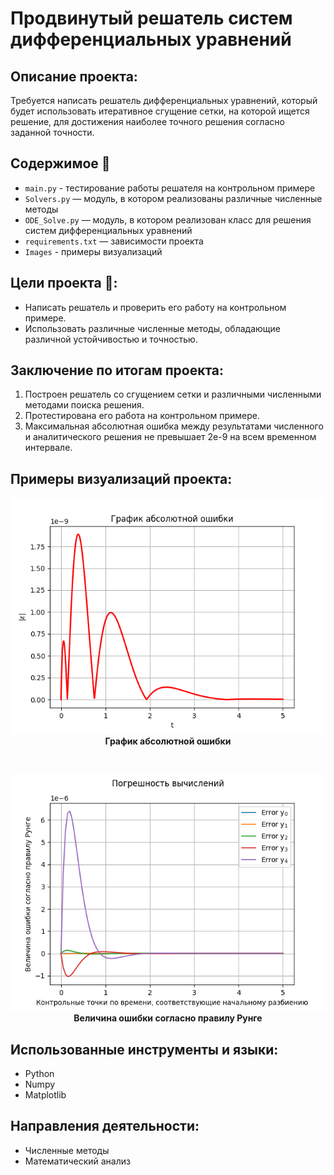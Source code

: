 # Продвинутый решатель систем дифференциальных уравнений

##  Описание проекта:
Требуется написать решатель дифференциальных уравнений, который будет использовать итеративное сгущение сетки, на которой ищется решение, для достижения наиболее точного решения согласно заданной точности.

## Содержимое 📂
- `main.py` - тестирование работы решателя на контрольном примере
- `Solvers.py` — модуль, в котором реализованы различные численные методы
- `ODE_Solve.py` —  модуль, в котором реализован класс для решения систем дифференциальных уравнений
- `requirements.txt` — зависимости проекта
- `Images` - примеры визуализаций

## Цели проекта :dart::
* Написать решатель и проверить его работу на контрольном примере.
* Использовать различные численные методы, обладающие различной устойчивостью и точностью.

## Заключение по итогам проекта:
1. Построен решатель со сгущением сетки и различными численными методами поиска решения.
2. Протестирована его работа на контрольном примере.
3. Максимальная абсолютная ошибка между результатами численного и аналитического решения не превышает 2e-9 на всем временном интервале.


## Примеры визуализаций проекта:
<div align="center">
  <img src="Images/Error_abs.png" width="950"/><br>
  <b>График абсолютной ошибки</b>
</div>

<br> <!-- небольшой отступ между картинками -->

<div align="center">
  <img src="Images/Error_runge.png" width="950"/><br>
  <b>Величина ошибки согласно правилу Рунге</b>
</div>


## Использованные инструменты и языки:
* Python
* Numpy
* Matplotlib

## Направления деятельности:
* Численные методы
* Математический анализ
